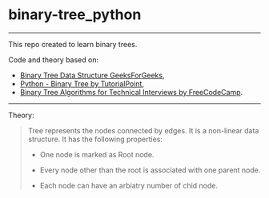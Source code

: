# binary-tree_python
___

This repo created to learn binary trees. 

Code and theory based on: 
- [Binary Tree Data Structure GeeksForGeeks](https://www.geeksforgeeks.org/binary-tree-data-structure/), 
- [Python - Binary Tree by TutorialPoint](https://www.tutorialspoint.com/python_data_structure/python_binary_tree.htm),
- [Binary Tree Algorithms for Technical Interviews by FreeCodeCamp](https://www.youtube.com/watch?v=fAAZixBzIAI).

___

Theory:

> Tree represents the nodes connected by edges. It is a non-linear data structure. It has the following properties:
>
> - One node is marked as Root node.
>
> - Every node other than the root is associated with one parent node.
>
> - Each node can have an arbiatry number of chid node.
>
>

